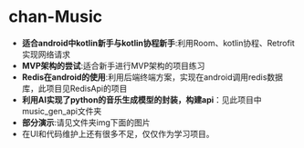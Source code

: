 # chan-Music
- **适合android中kotlin新手与kotlin协程新手**:利用Room、kotlin协程、Retrofit实现网络请求
- **MVP架构的尝试**:适合新手进行MVP架构的项目练习
- **Redis在android的使用**:利用后端终端方案，实现在android调用redis数据库，此项目见RedisApi的项目
- **利用AI实现了python的音乐生成模型的封装，构建api**：见此项目中music_gen_api文件夹
- **部分演示**:请见文件夹img下面的图片
- 在UI和代码维护上还有很多不足，仅仅作为学习项目。
